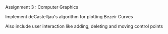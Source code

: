 Assignment 3 : Computer Graphics

Implement deCastelljau's algorithm for plotting Bezeir Curves

Also include user interaction like adding, deleting and moving control points
